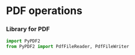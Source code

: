 # PDF operations
### Library for PDF
```python
import PyPDF2
from PyPDF2 import PdfFileReader, PdfFileWriter
```
### 
